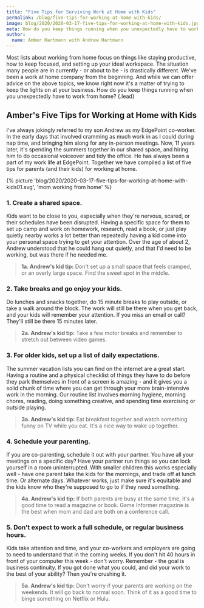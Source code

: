 ```yaml
---
title: "Five Tips for Surviving Work at Home with Kids"
permalink: /blog/five-tips-for-working-at-home-with-kids/
image: blog/2020/2020-03-17-five-tips-for-working-at-home-with-kids.jpg
meta: How do you keep things running when you unexpectedly have to work from home?
author: 
  name: Amber Hartmann with Andrew Hartmann
---
```


Most lists about working from home focus on things like staying productive, how to keep focused, and setting up your ideal workspace. The situation many people are in currently - or about to be - is drastically different. We've been a work at home company from the beginning. And while we can offer advice on the above topics, we know right now it's a matter of trying to keep the lights on at your business. How do you keep things running when you unexpectedly have to work from home?
{.lead}

## Amber's Five Tips for Working at Home with Kids

I've always jokingly referred to my son Andrew as my EdgePoint co-worker. In the early days that involved cramming as much work in as I could during nap time, and bringing him along for any in-person meetings. Now, 11 years later, it's spending the summers together in our shared space, and hiring him to do occasional voiceover and tidy the office. He has always been a part of my work life at EdgePoint. Together we have compiled a list of five tips for parents (and their kids) for working at home.

{% picture 'blog/2020/2020-03-17-five-tips-for-working-at-home-with-kids01.svg', 'mom working from home' %}

### 1. Create a shared space.

Kids want to be close to you, especially when they're nervous, scared, or their schedules have been disrupted. Having a specific space for them to set up camp and work on homework, research, read a book, or just play quietly nearby works a lot better than repeatedly having a kid come into your personal space trying to get your attention. Over the age of about 2, Andrew understood that he could hang out quietly, and that I'd need to be working, but was there if he needed me.

>**1a. Andrew's kid tip:** Don't set up a small space that feels cramped, or an overly large space. Find the sweet spot in the middle.

### 2. Take breaks and go enjoy your kids.

Do lunches and snacks together, do 15 minute breaks to play outside, or take a walk around the block. The work will still be there when you get back, and your kids will remember your attention. If you miss an email or call? They'll still be there 15 minutes later.

>**2a. Andrew's kid tip:** Take a few motor breaks and remember to stretch out between video games.

### 3. For older kids, set up a list of daily expectations.

The summer vacation lists you can find on the internet are a great start. Having a routine and a physical checklist of things they have to do before they park themselves in front of a screen is amazing - and it gives you a solid chunk of time where you can get through your more brain-intensive work in the morning. Our routine list involves morning hygiene, morning chores, reading, doing something creative, and spending time exercising or outside playing.

>**3a. Andrew's kid tip:** Eat breakfast together and watch something funny on TV while you eat. It's a nice way to wake up together.

### 4. Schedule your parenting.

If you are co-parenting, schedule it out with your partner. You have all your meetings on a specific day? Have your partner run things so you can lock yourself in a room uninterrupted. With smaller children this works especially well - have one parent take the kids for the mornings, and trade off at lunch time. Or alternate days. Whatever works, just make sure it's equitable and the kids know who they're supposed to go to if they need something.

>**4a. Andrew's kid tip:** If both parents are busy at the same time, it's a good time to read a magazine or book. Game Informer magazine is the best when mom and dad are both on a conference call.

### 5. Don't expect to work a full schedule, or regular business hours.

Kids take attention and time, and your co-workers and employers are going to need to understand that in the coming weeks. If you don't hit 40 hours in front of your computer this week - don't worry. Remember - the goal is business continuity. If you got done what you could, and did your work to the best of your ability? Then you're crushing it.

>**5a. Andrew's kid tip:** Don't worry if your parents are working on the weekends. It will go back to normal soon. Think of it as a good time to binge something on Netflix or Hulu.